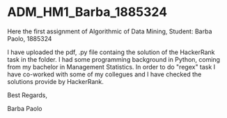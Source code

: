 # ADM_HM1_Barba_1885324
Here the first assignment of Algorithmic of Data Mining,
Student: Barba Paolo, 1885324

I have uploaded the pdf, .py file containg the solution of the HackerRank task in the folder. I had some programming background in Python, coming from my bachelor in Management Statistics. In order to do "regex" task I have co-worked with some of my collegues and I have checked the solutions provide by HackerRank. 

Best Regards, 

Barba Paolo

